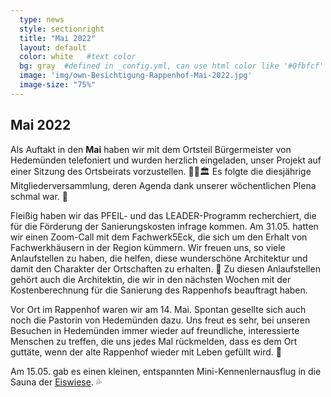 ```yaml
---
  type: news
  style: sectionright
  title: "Mai 2022"
  layout: default
  color: white   #text color
  bg: gray  #defined in _config.yml, can use html color like '#0fbfcf'
  image: 'img/own-Besichtigung-Rappenhof-Mai-2022.jpg'
  image-size: "75%"
---
```


## Mai 2022

Als Auftakt in den **Mai** haben wir mit dem Ortsteil Bürgermeister von Hedemünden telefoniert und wurden herzlich eingeladen, unser Projekt auf einer Sitzung des Ortsbeirats vorzustellen. 🤵‍♂️🏛️ Es folgte die diesjährige Mitgliederversammlung, deren Agenda dank unserer wöchentlichen Plena schmal war. 🎯

Fleißig haben wir das PFEIL- und das LEADER-Programm recherchiert, die für die Förderung der Sanierungskosten infrage kommen. Am 31.05. hatten wir einen Zoom-Call mit dem Fachwerk5Eck, die sich um den Erhalt von Fachwerkhäusern in der Region kümmern. Wir freuen uns, so viele Anlaufstellen zu haben, die helfen, diese wunderschöne Architektur und damit den Charakter der Ortschaften zu erhalten. 💸 Zu diesen Anlaufstellen gehört auch die Architektin, die wir in den nächsten Wochen mit der Kostenberechnung für die Sanierung des Rappenhofs beauftragt haben.

Vor Ort im Rappenhof waren wir am 14. Mai. Spontan gesellte sich auch noch die Pastorin von Hedemünden dazu. Uns freut es sehr, bei unseren Besuchen in Hedemünden immer wieder auf freundliche, interessierte Menschen zu treffen, die uns jedes Mal rückmelden, dass es dem Ort guttäte, wenn der alte Rappenhof wieder mit Leben gefüllt wird. 🏡

Am 15.05. gab es einen kleinen, entspannten Mini-Kennenlernausflug in die Sauna der [Eiswiese](https://www.badeparadies.de/saunawelt/saunawelt). 💦
